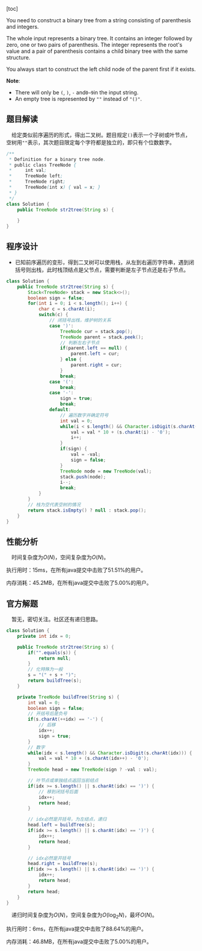 [toc]

You need to construct a binary tree from a string consisting of parenthesis and integers.

The whole input represents a binary tree. It contains an integer followed by zero, one or two pairs of parenthesis. The integer represents the root's value and a pair of parenthesis contains a child binary tree with the same structure.

You always start to construct the left child node of the parent first if it exists.



**Note**:

* There will only be `(`, `)`, `-` and`0~9`in the input string.
* An empty tree is represented by `""` instead of `"()"`.



## 题目解读

&emsp;给定类似前序遍历的形式，得出二叉树。题目规定`()`表示一个子树或叶节点，空树用`""`表示，其次题目限定每个字符都是独立的，即只有个位数数字。

```java
/**
 * Definition for a binary tree node.
 * public class TreeNode {
 *     int val;
 *     TreeNode left;
 *     TreeNode right;
 *     TreeNode(int x) { val = x; }
 * }
 */
class Solution {
    public TreeNode str2tree(String s) {
        
    }
}
```

## 程序设计

* 已知前序遍历的变形，得到二叉树可以使用栈，从左到右遍历字符串，遇到闭括号则出栈，此时栈顶结点是父节点，需要判断是左子节点还是右子节点。

```java
class Solution {
    public TreeNode str2tree(String s) {
        Stack<TreeNode> stack = new Stack<>();
        boolean sign = false;
        for(int i = 0; i < s.length(); i++) {
            char c = s.charAt(i);
            switch(c) {
                // 闭括号出栈，维护树的关系
                case ')':
                    TreeNode cur = stack.pop();
                    TreeNode parent = stack.peek();
                    // 判断左右子节点
                    if(parent.left == null) {
                        parent.left = cur;
                    } else {
                        parent.right = cur;
                    }
                    break;
                case '(':
                    break;
                case '-':
                    sign = true;
                    break;
                default:
                    // 遍历数字并确定符号
                    int val = 0;
                    while(i < s.length() && Character.isDigit(s.charAt(i))) {
                        val = val * 10 + (s.charAt(i) - '0');
                        i++;
                    }
                    if(sign) {
                        val = -val;
                        sign = false;
                    }
                    TreeNode node = new TreeNode(val);
                    stack.push(node);
                    i--;
                    break;
            }
        }
        // 栈为空代表空树的情况
        return stack.isEmpty() ? null : stack.pop();
    }
}
```

## 性能分析

&emsp;时间复杂度为$O(N)$，空间复杂度为$O(N)$。

执行用时：15ms，在所有java提交中击败了51.51%的用户。

内存消耗：45.2MB，在所有java提交中击败了5.00%的用户。

## 官方解题

&emsp;暂无，密切关注。社区还有递归思路。

```java
class Solution {
    private int idx = 0;

    public TreeNode str2tree(String s) {
        if("".equals(s)) {
            return null;
        }
        // 化特殊为一般
        s = "(" + s + ")";
        return buildTree(s);
    }

    private TreeNode buildTree(String s) {
        int val = 0;
        boolean sign = false;
        // 开括号后是负号
        if(s.charAt(++idx) == '-') {
            // 后移
            idx++;
            sign = true;
        }
        // 数字
        while(idx < s.length() && Character.isDigit(s.charAt(idx))) {
            val = val * 10 + (s.charAt(idx++) - '0');
        }
        TreeNode head = new TreeNode(sign ? -val : val);

        // 叶节点或单独结点返回当前结点
        if(idx >= s.length() || s.charAt(idx) == ')') {
            // 移到闭括号后面
            idx++;
            return head;
        }

        // idx必然是开括号，为左结点，递归
        head.left = buildTree(s);
        if(idx >= s.length() || s.charAt(idx) == ')') {
            idx++;
            return head;
        }

        // idx必然是开括号
        head.right = buildTree(s);
        if(idx >= s.length() || s.charAt(idx) == ')') {
            idx++;
            return head;
        }
        return head;
    }
}
```

&emsp;递归时间复杂度为$O(N)$，空间复杂度为$O(\log_2N)$，最坏$O(N)$。

执行用时：6ms，在所有java提交中击败了88.64%的用户。

内存消耗：46.8MB，在所有java提交中击败了5.00%的用户。